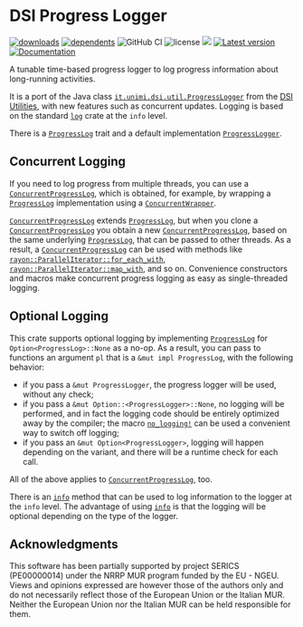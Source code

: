 # DSI Progress Logger

[![downloads](https://img.shields.io/crates/d/dsi-progress-logger)](https://crates.io/crates/dsi-progress-logger)
[![dependents](https://img.shields.io/librariesio/dependents/cargo/dsi-progress-logger)](https://crates.io/crates/dsi-progress-logger/reverse_dependencies)
![GitHub CI](https://github.com/vigna/dsi-progress-logger-rs/actions/workflows/rust.yml/badge.svg)
![license](https://img.shields.io/crates/l/dsi-progress-logger)
[![](https://tokei.rs/b1/github/vigna/dsi-progress-logger-rs?type=Rust,Python)](https://github.com/vigna/dsi-progress-logger-rs)
[![Latest version](https://img.shields.io/crates/v/dsi-progress-logger.svg)](https://crates.io/crates/dsi-progress-logger)
[![Documentation](https://docs.rs/dsi-progress-logger/badge.svg)](https://docs.rs/dsi-progress-logger)

A tunable time-based progress logger to log progress information about long-running
activities.

It is a port of the Java class [`it.unimi.dsi.util.ProgressLogger`] from the
[DSI Utilities], with new features such as concurrent updates. Logging is based
on the standard [`log`] crate at the `info` level.

There is a [`ProgressLog`] trait and a default implementation
[`ProgressLogger`].

## Concurrent Logging

If you need to log progress from multiple threads, you can use a
[`ConcurrentProgressLog`], which is obtained, for example,  by wrapping a
[`ProgressLog`] implementation using a [`ConcurrentWrapper`].

[`ConcurrentProgressLog`] extends [`ProgressLog`], but when you clone a
[`ConcurrentProgressLog`] you obtain a new [`ConcurrentProgressLog`], based on
the same underlying [`ProgressLog`], that can be passed to other threads. As a
result, a [`ConcurrentProgressLog`] can be used with methods like
[`rayon::ParallelIterator::for_each_with`](https://docs.rs/rayon/latest/rayon/iter/trait.ParallelIterator.html#method.for_each_with),
[`rayon::ParallelIterator::map_with`](https://docs.rs/rayon/latest/rayon/iter/trait.ParallelIterator.html#method.map_with),
and so on. Convenience constructors and macros make concurrent progress logging
as easy as single-threaded logging.

## Optional Logging

This crate supports optional logging by implementing [`ProgressLog`] for
`Option<ProgressLog>::None` as a no-op. As a result, you can pass to functions
an argument `pl` that is a `&mut impl ProgressLog`, with the following behavior:

- if you pass a `&mut ProgressLogger`, the progress logger will be used, without
  any check;
- if you pass a `&mut Option::<ProgressLogger>::None`, no logging will be
  performed, and in fact the logging code should be entirely optimized away by
  the compiler; the macro [`no_logging!`] can be used a convenient way to switch
  off logging;
- if you pass an `&mut Option<ProgressLogger>`, logging will happen depending on
  the variant, and there will be a runtime check for each call.

All of the above applies to [`ConcurrentProgressLog`], too.

There is an [`info`] method that can be used to log information to the logger at
the `info` level. The advantage of using [`info`] is that the logging will be
optional depending on the type of the logger.

## Acknowledgments

This software has been partially supported by project SERICS (PE00000014) under
the NRRP MUR program funded by the EU - NGEU. Views and opinions expressed are
however those of the authors only and do not necessarily reflect those of the
European Union or the Italian MUR. Neither the European Union nor the Italian
MUR can be held responsible for them.

[`ProgressLog`]: https://docs.rs/dsi-progress-logger/latest/dsi_progress_logger/trait.ProgressLog.html
[`ProgressLogger`]: https://docs.rs/dsi-progress-logger/latest/dsi_progress_logger/struct.ProgressLogger.html
[`ConcurrentProgressLog`]: <https://docs.rs/dsi-progress-logger/latest/dsi_progress_logger/trait.ConcurrentProgressLog.html>
[`ConcurrentWrapper`]: <https://docs.rs/dsi-progress-logger/latest/dsi_progress_logger/struct.ConcurrentWrapper.html>
[`info`]: https://docs.rs/dsi-progress-logger/latest/dsi_progress_logger/trait.ProgressLog.html#tymethod.info
[`it.unimi.dsi.util.ProgressLogger`]: https://dsiutils.di.unimi.it/docs/it/unimi/dsi/logging/ProgressLogger.html
[DSI Utilities]: https://dsiutils.di.unimi.it/
[`log`]: https://docs.rs/log
[`no_logging!`]: <https://docs.rs/dsi-progress-logger/latest/dsi_progress_logger/macro.no_logging.html>
